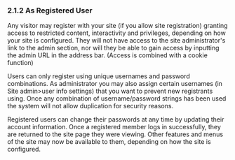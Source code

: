 ### 2.1.2 As Registered User

Any visitor may register with your site (if you allow site registration) granting access to restricted content, interactivity and privileges, depending on how your site is configured. They will not have access to the site administrator's link to the admin section, nor will they be able to gain access by inputting the admin URL in the address bar. (Access is combined with a cookie function)

Users can only register using unique usernames and password combinations. As administrator you may also assign certain usernames (in Site admin>user info settings) that you want to prevent new registrants using. Once any combination of username/password strings has been used the system will not allow duplication for security reasons.

Registered users can change their passwords at any time by updating their account information. Once a registered member logs in successfully, they are returned to the site page they were viewing. Other features and menus of the site may now be available to them, depending on how the site is configured.
